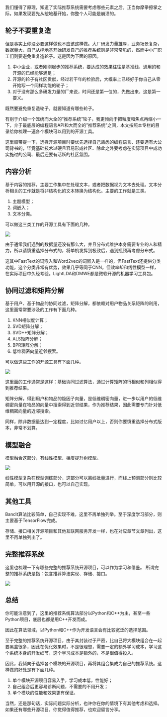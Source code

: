 我们懂得了原理，知道了实际推荐系统需要考虑哪些元素之后。正当你摩拳擦掌之际，如果发现要先从挖地基开始，你整个人可能是崩溃的。

## 轮子不要重复造

但是事实上你没必要这样做也不应该这样做。大厂研发力量雄厚，业务场景复杂，数据量大，自己从挖地基开始研发自己的推荐系统则是非常常见的，然而中小厂职工们则要避免重复造轮子。这是因为下面的原因。

1. 中小企业，或者刚刚起步的推荐系统，要达成的效果往往是基准线，通用的和开源的已经能够满足；
2. 开源的轮子有社区贡献，经过若干年的检验后，大概率上已经好于你自己从零开始写一个同样功能的轮子；
3. 对于没有那么多研发力量的厂来说，时间还是第一位的，先做出来，这是第一要义。

既然要避免重复造轮子，就要知道有哪些轮子。

有别于介绍一个笼统而大全的“推荐系统”轮子，我更倾向于把粒度和焦点再缩小一下，介于最底层的编程语言API和大而全的”推荐系统”之间，本文按照本专栏的目录给你梳理一遍各个模块可以用到的开源工具。

这里顺带提一下，选择开源项目时要优先选择自己熟悉的编程语言、还要选有大公司背书的，毕竟基础技术过硬且容易形成社区、除此之外要考虑在实际项目中成功实施过的公司、最后还要有活跃的社区氛围。

## 内容分析

基于内容的推荐，主要工作集中在处理文本，或者把数据视为文本去处理。文本分析相关的工作就是将非结构化的文本转换为结构化。主要的工作就是三类。

1. 主题模型；
2. 词嵌入；
3. 文本分类。

可以做这三类工作的开源工具有下面的几种。

![](https://static001.geekbang.org/resource/image/22/e2/22a0bbe4cbb5ce41d045aedd1e2128e2.png?wh=1732*662)

由于通常我们遇到的数据量还没有那么大，并且分布式维护本身需要专业的人和精力，所以请慎重选择分布式的，将单机发挥到极致后，遇到瓶颈再考虑分布式。

这其中FastText的词嵌入和Word2vec的词嵌入是一样的，但FastText还提供分类功能，这个分类非常有优势，效果几乎等同于CNN，但效率却和线性模型一样，在实际项目中久经考验。LightLDA和DMWE都是微软开源的机器学习工具包。

## 协同过滤和矩阵分解

基于用户、基于物品的协同过滤，矩阵分解，都依赖对用户物品关系矩阵的利用，这里面常常要涉及的工作有下面几种。

1. KNN相似度计算；
2. SVD矩阵分解；
3. SVD++矩阵分解；
4. ALS矩阵分解；
5. BPR矩阵分解；
6. 低维稠密向量近邻搜索。

可以做这些工作的开源工具有下面几种。

![](https://static001.geekbang.org/resource/image/c2/ef/c2c9d45939566395b3936d25a422e4ef.png?wh=1920*821)

这里面的工作通常是这样：基础协同过滤算法，通过计算矩阵的行相似和列相似得到推荐结果。

矩阵分解，得到用户和物品的隐因子向量，是低维稠密向量，进一步以用户的低维稠密向量在物品的向量中搜索得到近邻结果，作为推荐结果，因此需要专门针对低维稠密向量的近邻搜索。

同样，除非数据量达到一定程度，比如过亿用户以上，否则你要慎重选择分布式版本，非常不划算。

## 模型融合

模型融合这部分，有线性模型、梯度提升树模型。

![](https://static001.geekbang.org/resource/image/88/59/886d6963721480a73a7f6a16ae77f759.png?wh=1920*612)

线性模型复杂在模型训练部分，这部分可以离线批量进行，而线上预测部分则比较简单，可以用开源的接口，也可以自己实现。

## 其他工具

Bandit算法比较简单，自己实现不难，这里不再单独列举。至于深度学习部分，则主要基于TensorFlow完成。

存储、接口相关开源项目和其他互联网服务开发一样，也在对应章节文章列出，这里不再单独列出了。

## 完整推荐系统

这里也梳理一下有哪些完整的推荐系统开源项目，可以作为学习和借鉴。 所谓完整的推荐系统是指：包含推荐算法实现、存储、接口。

![](https://static001.geekbang.org/resource/image/91/5e/910ca0b2f233ce2c9c855a21ae71815e.png?wh=1468*402)

## 总结

你可能注意到了，这里的推荐系统算法部分以Python和C++为主，甚至一些Python项目，底层也都是用C++开发而成。

因此在算法领域，以Python和C++作为开发语言会有比较宽泛的选择范围。

至于完整的推荐系统开源项目，由于其封装过于严密，比自己将大模块组合在一起要黑盒很多，因此在优化效果时，不是很理想，需要一定的额外学习成本，学习这个系统本身的开发细节，这个学习成本是额外的，不是很值得投入。

因此，我倾向于选择各个模块的开源项目，再将其组合集成为自己的推荐系统。这样做的好处是有下面几种。

1. 单个模块开源项目容易入手，学习成本低，性能好；
2. 自己组合后更容易诊断问题，不需要的不用开发；
3. 单个模块的性能和效果更有保证。

当然，还是那句话，实际问题实际分析，也许你在你的情境下有其他考虑和选择。如果还有哪些开源项目，你觉得值得推荐，也欢迎留言分享。
